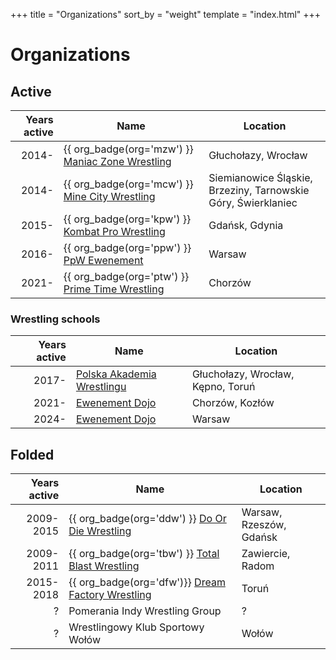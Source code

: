 +++
title = "Organizations"
sort_by = "weight"
template = "index.html"
+++

# Organizations

## Active

| Years active | Name | Location |
|--:|---|---|
| 2014- | {{ org_badge(org='mzw') }} [Maniac Zone Wrestling](@/o/mzw.md) | Głuchołazy, Wrocław |
| 2014- | {{ org_badge(org='mcw') }} [Mine City Wrestling](@/o/mcw.md) | Siemianowice Śląskie, Brzeziny, Tarnowskie Góry, Świerklaniec |
| 2015- | {{ org_badge(org='kpw') }} [Kombat Pro Wrestling](@/o/kpw.md) | Gdańsk, Gdynia |
| 2016- | {{ org_badge(org='ppw') }} [PpW Ewenement](@/o/ppw.md) | Warsaw |
| 2021- | {{ org_badge(org='ptw') }} [Prime Time Wrestling](@/o/ptw.md) | Chorzów |


### Wrestling schools

| Years active | Name | Location |
|--:|---|---|
| 2017- | [Polska Akademia Wrestlingu](@/o/paw.md) | Głuchołazy, Wrocław, Kępno, Toruń |
| 2021- | [Ewenement Dojo](@/o/ptw-academy.md) | Chorzów, Kozłów |
| 2024- | [Ewenement Dojo](@/o/ewenement-dojo.md) | Warsaw |

## Folded

| Years active | Name | Location |
|--:|---|---|
| 2009-2015 | {{ org_badge(org='ddw') }} [Do Or Die Wrestling](@/o/ddw.md) | Warsaw, Rzeszów, Gdańsk |
| 2009-2011 | {{ org_badge(org='tbw') }} [Total Blast Wrestling](@/o/tbw.md) | Zawiercie, Radom |
| 2015-2018 | {{ org_badge(org='dfw')}} [Dream Factory Wrestling](@/o/dfw.md) | Toruń |
| ? | Pomerania Indy Wrestling Group | ? |
| ? | Wrestlingowy Klub Sportowy Wołów | Wołów |

